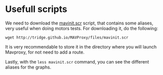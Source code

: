 # Usefull scripts

We need to download the [mavinit.scr](http://tridge.github.io/MAVProxy/files/mavinit.scr) script, that contains some aliases, very useful when doing motors tests. For downloading it, do the following:

```
wget http://tridge.github.io/MAVProxy/files/mavinit.scr
```

It is very recommendable to store it in the directory where you will launch Mavproxy, for not need to add a route.

Lastly, with the `less mavinit.scr` command, you can see the different aliases for the graphs.
